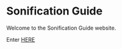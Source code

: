 # Sonification Guide

Welcome to the Sonification Guide website. 

Enter <a href="wwww.sonificationguide.com/Home.html">HERE</a>
